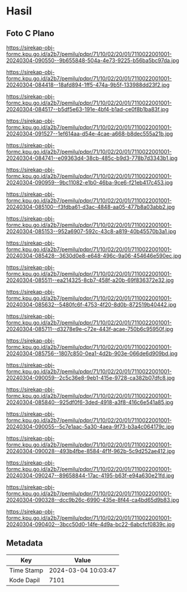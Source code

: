 # Hasil

## Foto C Plano

https://sirekap-obj-formc.kpu.go.id/a2b7/pemilu/pdpr/71/10/02/20/01/7110022001001-20240304-090550--9b655848-504a-4e73-9225-b56ba5bc97da.jpg

https://sirekap-obj-formc.kpu.go.id/a2b7/pemilu/pdpr/71/10/02/20/01/7110022001001-20240304-084418--18afd894-1ff5-474a-9b5f-133988dd23f2.jpg

https://sirekap-obj-formc.kpu.go.id/a2b7/pemilu/pdpr/71/10/02/20/01/7110022001001-20240304-084517--b5df5e63-191e-4bf4-b1ad-ce0f8b1ba83f.jpg

https://sirekap-obj-formc.kpu.go.id/a2b7/pemilu/pdpr/71/10/02/20/01/7110022001001-20240304-091527--1ef614aa-d54e-4cae-a668-b8dec555a21b.jpg

https://sirekap-obj-formc.kpu.go.id/a2b7/pemilu/pdpr/71/10/02/20/01/7110022001001-20240304-084741--e09363d4-38cb-485c-b9d3-778b7d3343b1.jpg

https://sirekap-obj-formc.kpu.go.id/a2b7/pemilu/pdpr/71/10/02/20/01/7110022001001-20240304-090959--9bc11082-e1b0-46ba-9ce6-f21eb417c453.jpg

https://sirekap-obj-formc.kpu.go.id/a2b7/pemilu/pdpr/71/10/02/20/01/7110022001001-20240304-085100--f3fdba61-d3ac-4848-aa05-477b8a03abb2.jpg

https://sirekap-obj-formc.kpu.go.id/a2b7/pemilu/pdpr/71/10/02/20/01/7110022001001-20240304-085153--952a6907-592c-43c8-a819-40b45570b3a1.jpg

https://sirekap-obj-formc.kpu.go.id/a2b7/pemilu/pdpr/71/10/02/20/01/7110022001001-20240304-085428--3630d0e8-e648-496c-9a06-454646e590ec.jpg

https://sirekap-obj-formc.kpu.go.id/a2b7/pemilu/pdpr/71/10/02/20/01/7110022001001-20240304-085511--ea214325-8cb7-458f-a20b-69f836372e32.jpg

https://sirekap-obj-formc.kpu.go.id/a2b7/pemilu/pdpr/71/10/02/20/01/7110022001001-20240304-085632--5480fc6f-4753-4f20-8d0b-872519b40442.jpg

https://sirekap-obj-formc.kpu.go.id/a2b7/pemilu/pdpr/71/10/02/20/01/7110022001001-20240304-085711--d3278e9e-c72e-443f-acae-750b6c95950f.jpg

https://sirekap-obj-formc.kpu.go.id/a2b7/pemilu/pdpr/71/10/02/20/01/7110022001001-20240304-085756--1807c850-0ea1-4d2b-903e-066de6d909bd.jpg

https://sirekap-obj-formc.kpu.go.id/a2b7/pemilu/pdpr/71/10/02/20/01/7110022001001-20240304-090059--2c5c36e8-9eb1-415e-9728-ca382b07dfc8.jpg

https://sirekap-obj-formc.kpu.go.id/a2b7/pemilu/pdpr/71/10/02/20/01/7110022001001-20240304-085840--925df0f6-3ded-4918-a3f8-416c6e541a85.jpg

https://sirekap-obj-formc.kpu.go.id/a2b7/pemilu/pdpr/71/10/02/20/01/7110022001001-20240304-090055--5c7e1aac-5a30-4aea-9f73-b3a4c064179c.jpg

https://sirekap-obj-formc.kpu.go.id/a2b7/pemilu/pdpr/71/10/02/20/01/7110022001001-20240304-090028--493b4fbe-8584-4f1f-962b-5c9d252ae412.jpg

https://sirekap-obj-formc.kpu.go.id/a2b7/pemilu/pdpr/71/10/02/20/01/7110022001001-20240304-090247--89658844-17ac-4195-b63f-e94a630e21fd.jpg

https://sirekap-obj-formc.kpu.go.id/a2b7/pemilu/pdpr/71/10/02/20/01/7110022001001-20240304-090328--dcc9b26c-6990-435e-8f44-ca4bd65d9b83.jpg

https://sirekap-obj-formc.kpu.go.id/a2b7/pemilu/pdpr/71/10/02/20/01/7110022001001-20240304-090402--3bcc50d0-14fe-4d9a-bc22-6abcfcf0839c.jpg


## Metadata

| Key        | Value               |
| ---------- | ------------------- |
| Time Stamp | 2024-03-04 10:03:47 |
| Kode Dapil | 7101                |



